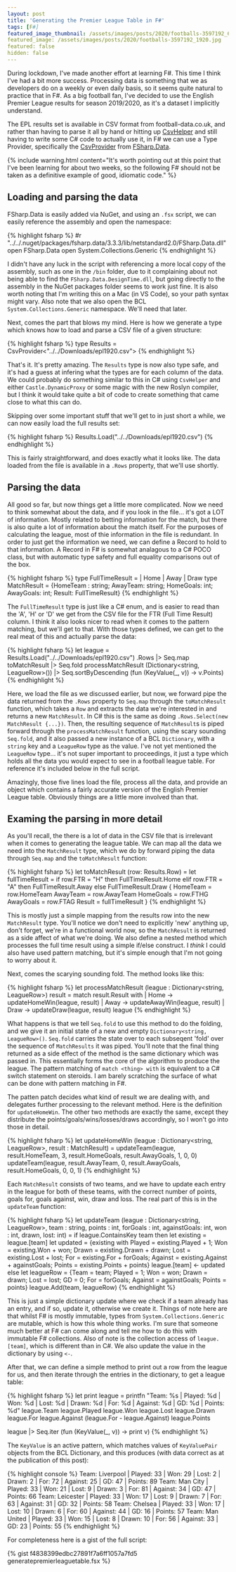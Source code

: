 ```yaml
---
layout: post
title: 'Generating the Premier League Table in F#'
tags: [F#]
featured_image_thumbnail: /assets/images/posts/2020/footballs-3597192_640.jpg
featured_image: /assets/images/posts/2020/footballs-3597192_1920.jpg
featured: false
hidden: false
---
```

During lockdown, I've made another effort at learning F#. This time I think I've had a bit more success. Processing data is something that we as developers do on a weekly or even daily basis, so it seems quite natural to practice that in F#. As a big football fan, I've decided to use the English Premier League results for season 2019/2020, as it's a dataset I implicitly understand.

The EPL results set is available in CSV format from football-data.co.uk, and rather than having to parse it all by hand or hitting up [CsvHelper](https://joshclose.github.io/CsvHelper/) and still having to write some C# code to actually use it, in F# we can use a Type Provider, specifically the [CsvProvider](https://fsharp.github.io/FSharp.Data/library/CsvProvider.html) from [FSharp.Data](https://fsharp.github.io/FSharp.Data/).

{% include warning.html content="It's worth pointing out at this point that I've been learning for about two weeks, so the following F# should not be taken as a definitive example of good, idiomatic code." %}

## Loading and parsing the data
FSharp.Data is easily added via NuGet, and using an `.fsx` script, we can easily reference the assembly and open the namespace:

{% highlight fsharp %}
#r "../../.nuget/packages/fsharp.data/3.3.3/lib/netstandard2.0/FSharp.Data.dll"
open FSharp.Data
open System.Collections.Generic
{% endhighlight %}

I didn't have any luck in the script with referencing a more local copy of the assembly, such as one in the `/bin` folder, due to it complaining about not being able to find the `FSharp.Data.DesignTime.dll`, but going directly to the assembly in the NuGet packages folder seems to work just fine. It is also worth noting that I'm writing this on a Mac (in VS Code), so your path syntax might vary. Also note that we also open the BCL `System.Collections.Generic` namespace. We'll need that later.

Next, comes the part that blows my mind. Here is how we generate a type which knows how to load and parse a CSV file of a given structure:

{% highlight fsharp %}
type Results = CsvProvider<"../../Downloads/epl1920.csv">
{% endhighlight %}

That's it. It's pretty amazing. The `Results` type is now also type safe, and it's had a guess at infering what the types are for each column of the data. We could probably do something similar to this in C# using `CsvHelper` and either `Castle.DynamicProxy` or some magic with the new Roslyn compiler, but I think it would take quite a bit of code to create something that came close to what this can do.

Skipping over some important stuff that we'll get to in just short a while, we can now easily load the full results set:

{% highlight fsharp %}
Results.Load("../../Downloads/epl1920.csv")
{% endhighlight %}

This is fairly straightforward, and does exactly what it looks like. The data loaded from the file is available in a `.Rows` property, that we'll use shortly.

## Parsing the data
All good so far, but now things get a little more complicated. Now we need to think somewhat about the data, and if you look in the file... it's got a LOT of information. Mostly related to betting information for the match, but there is also quite a lot of information about the match itself. For the purposes of calculating the league, most of thie information in the file is redundant. In order to just get the information we need, we can define a Record to hold to that information. A Record in F# is somewhat analagous to a C# POCO class, but with automatic type safety and full equality comparisons out of the box.

{% highlight fsharp %}
type FullTimeResult = | Home | Away | Draw
type MatchResult = {HomeTeam : string; AwayTeam: string; HomeGoals: int; AwayGoals: int; Result: FullTimeResult}
{% endhighlight %}

The `FullTimeResult` type is just like a C# enum, and is easier to read than the 'A', 'H' or 'D' we get from the CSV file for the FTR (Full Time Result) column. I think it also looks nicer to read when it comes to the pattern matching, but we'll get to that. With those types defined, we can get to the real meat of this and actually parse the data:

{% highlight fsharp %}
let league = Results.Load("../../Downloads/epl1920.csv")
                .Rows
                |> Seq.map toMatchResult
                |> Seq.fold processMatchResult (Dictionary<string, LeagueRow>())
                |> Seq.sortByDescending (fun (KeyValue(_, v)) -> v.Points)
{% endhighlight %}

Here, we load the file as we discussed earlier, but now, we forward pipe the data returned from the `.Rows` property to `Seq.map` through the `toMatchResult` function, which takes a `Row` and extracts the data we're interested in and returns a new `MatchResult`. In C# this is the same as doing `.Rows.Select(new MatchResult {...})`. Then, the resulting sequence of `MatchResult`s is piped forward through the `processMatchResult` function, using the scary sounding `Seq.fold`, and it also passed a new instance of a BCL `Dictionary`, with a `string` key and a `LeagueRow` type as the value. I've not yet mentioned the `LeagueRow` type... it's not super important to proceedings, it just a type which holds all the data you would expect to see in a football league table. For reference it's included below in the full script.

Amazingly, those five lines load the file, process all the data, and provide an object which contains a fairly accurate version of the English Premier League table. Obviously things are a little more involved than that.

## Examing the parsing in more detail
As you'll recall, the there is a lot of data in the CSV file that is irrelevant when it comes to generating the league table. We can map all the data we need into the `MatchResult` type, which we do by forward piping the data through `Seq.map` and the `toMatchResult` function:

{% highlight fsharp %}
let toMatchResult (row: Results.Row) =
    let fullTimeResult = 
        if row.FTR = "H" then FullTimeResult.Home
        elif row.FTR = "A" then FullTimeResult.Away
        else FullTimeResult.Draw
    {
        HomeTeam = row.HomeTeam
        AwayTeam = row.AwayTeam
        HomeGoals = row.FTHG
        AwayGoals = row.FTAG
        Result = fullTimeResult
    }
{% endhighlight %}

This is mostly just a simple mapping from the results row into the new `MatchResult` type. You'll notice we don't need to explicitly 'new' anything up, don't forget, we're in a functional world now, so the `MatchResult` is returned as a side affect of what we're doing. We also define a nested method which processes the full time result using a simple if/else construct. I _think_ I could also have used pattern matching, but it's simple enough that I'm not going to worry about it.

Next, comes the scarying sounding fold. The method looks like this:

{% highlight fsharp %}
let processMatchResult (league : Dictionary<string, LeagueRow>) result  =
    match result.Result with
    | Home -> updateHomeWin(league, result)
    | Away -> updateAwayWin(league, result)
    | Draw -> updateDraw(league, result)
    league
{% endhighlight %}

What happens is that we tell `Seq.fold` to use this method to do the folding, and we give it an initial state of a new and empty `Dictionary<string, LeagueRow>()`. `Seq.fold` carries the state over to each subseqent 'fold' over the sequence of `MatchResults` it was piped. You'll note that the final thing returned as a side effect of the method is the same dictionary which was passed in. This essentially forms the core of the algorithm to produce the league. The pattern matching of `match <thing> with` is equivalent to a C# switch statement on steroids. I am barely scratching the surface of what can be done with pattern matching in F#.

The patten patch decides what kind of result we are dealing with, and delegates further processing to the relevant method. Here is the definition for `updateHomeWin`. The other two methods are exactly the same, except they distribute the points/goals/wins/losses/draws accordingly, so I won't go into those in detail.

{% highlight fsharp %}
let updateHomeWin (league : Dictionary<string, LeagueRow>, result : MatchResult) =
    updateTeam(league, result.HomeTeam, 3, result.HomeGoals, result.AwayGoals, 1, 0, 0)
    updateTeam(league, result.AwayTeam, 0, result.AwayGoals, result.HomeGoals, 0, 0, 1)
{% endhighlight %}

Each `MatchResult` consists of two teams, and we have to update each entry in the league for both of these teams, with the correct number of points, goals for, goals against, win, draw and loss. The real part of this is in the `updateTeam` function:

{% highlight fsharp %}
let updateTeam (league : Dictionary<string, LeagueRow>, team : string, points : int, forGoals : int, againstGoals: int, won : int, drawn, lost: int) =
    if league.ContainsKey team then
        let existing = league.[team]
        let updated = {existing with Played = existing.Played + 1; Won = existing.Won + won; Drawn = existing.Drawn + drawn; Lost = existing.Lost + lost; For = existing.For + forGoals; Against = existing.Against + againstGoals; Points = existing.Points + points}
        league.[team] <- updated
    else
        let leagueRow = {Team = team; Played = 1; Won = won; Drawn = drawn; Lost = lost; GD = 0; For = forGoals; Against = againstGoals; Points = points}
        league.Add(team, leagueRow)
{% endhighlight %}

This is just a simple dictionary update where we check if a team already has an entry, and if so, update it, otherwise we create it. Things of note here are that whilst F# is mostly immutable, types from `System.Collections.Generic` are mutable, which is how this whole thing works. I'm sure that someone much better at F# can come along and tell me how to do this with immutable F# collections. Also of note is the collection access of `league.[team]`, which is different than in C#. We also update the value in the dictionary by using `<-`.

After that, we can define a simple method to print out a row from the league for us, and then iterate through the entries in the dictionary, to get a league table:

{% highlight fsharp %}
let print league =
    printfn "Team: %s | Played: %d | Won: %d | Lost: %d | Drawn: %d | For: %d | Against: %d | GD: %d | Points: %d" league.Team league.Played league.Won league.Lost league.Drawn league.For league.Against (league.For - league.Against) league.Points

league
|> Seq.iter (fun (KeyValue(_, v)) -> print v)
{% endhighlight %}

The `KeyValue` is an active pattern, which matches values of `KeyValuePair` objects from the BCL Dictionary, and this produces (with data correct as at the publication of this post):

{% highlight console %}
Team: Liverpool | Played: 33 | Won: 29 | Lost: 2 | Drawn: 2 | For: 72 | Against: 25 | GD: 47 | Points: 89
Team: Man City | Played: 33 | Won: 21 | Lost: 9 | Drawn: 3 | For: 81 | Against: 34 | GD: 47 | Points: 66
Team: Leicester | Played: 33 | Won: 17 | Lost: 9 | Drawn: 7 | For: 63 | Against: 31 | GD: 32 | Points: 58
Team: Chelsea | Played: 33 | Won: 17 | Lost: 10 | Drawn: 6 | For: 60 | Against: 44 | GD: 16 | Points: 57
Team: Man United | Played: 33 | Won: 15 | Lost: 8 | Drawn: 10 | For: 56 | Against: 33 | GD: 23 | Points: 55
{% endhighlight %}

For completeness here is a gist of the full script:

{% gist f4838399edbc27891f7a6ff1057a7fd5 generatepremierleaguetable.fsx %}